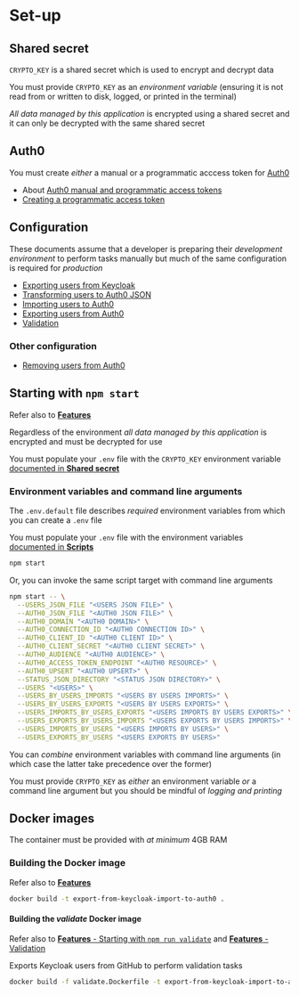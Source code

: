 # Set-up

## Shared secret

`CRYPTO_KEY` is a shared secret which is used to encrypt and decrypt data

You must provide `CRYPTO_KEY` as an _environment variable_ (ensuring it is not read from or written to disk, logged, or printed in the terminal)

_All data managed by this application_ is encrypted using a shared secret and it can only be decrypted with the same shared secret

## Auth0

You must create _either_ a manual or a programmatic acccess token for [Auth0](https://manage.auth0.com)

- About [Auth0 manual and programmatic access tokens](auth0-manual-and-programmatic-access-tokens.md)
- [Creating a programmatic access token](creating-a-programmatic-access-token.md)

## Configuration

These documents assume that a developer is preparing their _development environment_ to perform tasks manually but much of the same configuration is required for _production_

- [Exporting users from Keycloak](exporting-users-from-keycloak.md)
- [Transforming users to Auth0 JSON](transforming-users-from-keycloak-json-to-auth0-json.md)
- [Importing users to Auth0](importing-users-to-auth0.md)
- [Exporting users from Auth0](exporting-users-from-auth0.md)
- [Validation](validation.md)

### Other configuration

- [Removing users from Auth0](removing-users-from-auth0.md)

## Starting with `npm start`

Refer also to [**Features**](application-features.md#starting-with-npm-start)

Regardless of the environment _all data managed by this application_ is encrypted and must be decrypted for use

You must populate your `.env` file with the `CRYPTO_KEY` environment variable [documented in **Shared secret**](#shared-secret)

### Environment variables and command line arguments

The `.env.default` file describes _required_ environment variables from which you can create a `.env` file

You must populate your `.env` file with the environment variables [documented in **Scripts**](#scripts)

```bash
npm start
```

Or, you can invoke the same script target with command line arguments

```bash
npm start -- \
  --USERS_JSON_FILE "<USERS JSON FILE>" \
  --AUTH0_JSON_FILE "<AUTH0 JSON FILE>" \
  --AUTH0_DOMAIN "<AUTH0 DOMAIN>" \
  --AUTH0_CONNECTION_ID "<AUTH0 CONNECTION ID>" \
  --AUTH0_CLIENT_ID "<AUTH0 CLIENT ID>" \
  --AUTH0_CLIENT_SECRET "<AUTH0 CLIENT SECRET>" \
  --AUTH0_AUDIENCE "<AUTH0 AUDIENCE>" \
  --AUTH0_ACCESS_TOKEN_ENDPOINT "<AUTH0 RESOURCE>" \
  --AUTH0_UPSERT "<AUTH0 UPSERT>" \
  --STATUS_JSON_DIRECTORY "<STATUS JSON DIRECTORY>" \
  --USERS "<USERS>" \
  --USERS_BY_USERS_IMPORTS "<USERS BY USERS IMPORTS>" \
  --USERS_BY_USERS_EXPORTS "<USERS BY USERS EXPORTS>" \
  --USERS_IMPORTS_BY_USERS_EXPORTS "<USERS IMPORTS BY USERS EXPORTS>" \
  --USERS_EXPORTS_BY_USERS_IMPORTS "<USERS EXPORTS BY USERS IMPORTS>" \
  --USERS_IMPORTS_BY_USERS "<USERS IMPORTS BY USERS>" \
  --USERS_EXPORTS_BY_USERS "<USERS EXPORTS BY USERS>"
```

You can _combine_ environment variables with command line arguments (in which case the latter take precedence over the former)

You must provide `CRYPTO_KEY` as _either_ an environment variable _or_ a command line argument but you should be mindful of _logging and printing_

## Docker images

The container must be provided with _at minimum_ 4GB RAM

### Building the Docker image

Refer also to [**Features**](application-features.md#starting-with-npm-start)

```bash
docker build -t export-from-keycloak-import-to-auth0 .
```

#### Building the _validate_ Docker image

Refer also to [**Features** - Starting with `npm run validate`](application-features.md#starting-with-npm-run-validate) and [**Features** - Validation](application-features.md#validation)

Exports Keycloak users from GitHub to perform validation tasks

```bash
docker build -f validate.Dockerfile -t export-from-keycloak-import-to-auth0 .
```
